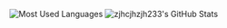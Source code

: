![Most Used Languages](https://readme-stats.zjhcjhzjh.top/api/top-langs/?username=zjhcjhzjh233&layout=compact&theme=dark)
![zjhcjhzjh233's GitHub Stats](https://readme-stats.zjhcjhzjh.top/api?count_private=true&username=zjhcjhzjh233&show_icons=true&theme=dark)
